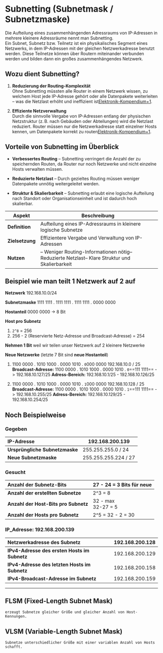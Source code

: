 # Subnetting (Subnetmask / Subnetzmaske)

Die Aufteilung eines zusammenhängenden Adressraums von IP-Adressen in mehrere kleinere Adressräume nennt man Subnetting.  
Ein Subnet, Subnetz bzw. Teilnetz ist ein physikalisches Segment eines Netzwerks, in dem IP-Adressen mit der gleichen Netzwerkadresse benutzt werden. Diese Teilnetze können über Routern miteinander verbunden werden und bilden dann ein großes zusammenhängendes Netzwerk.

## Wozu dient Subnetting?

1. **Reduzierung der Routing-Komplexität**  
    Ohne Subnetting müssten alle Router in einem Netzwerk wissen, zu welchem Host jede IP-Adresse gehört oder alle Datenpakete weiterleiten – was die Netzlast erhöht und ineffizient ist[Elektronik-Kompendium+1](https://www.elektronik-kompendium.de/sites/net/0907201.htm?utm_source=chatgpt.com).
    
2. **Effiziente Netzverwaltung**  
    Durch die sinnvolle Vergabe von IP-Adressen entlang der physischen Netzstruktur (z. B. nach Gebäuden oder Abteilungen) wird die Netzlast reduziert. Router müssen nur die Netzwerkadresse statt einzelner Hosts kennen, um Datenpakete korrekt zu routen[Elektronik-Kompendium+1](https://www.elektronik-kompendium.de/sites/net/0907201.htm?utm_source=chatgpt.com).

## Vorteile von Subnetting im Überblick

- **Verbessertes Routing** – Subnetting verringert die Anzahl der zu speichernden Routen, da Router nur noch Netzwerke und nicht einzelne Hosts verwalten müssen.

- **Reduzierte Netzlast** – Durch gezieltes Routing müssen weniger Datenpakete unnötig weitergeleitet werden.

- **Struktur & Skalierbarkeit** – Subnetting erlaubt eine logische Aufteilung nach Standort oder Organisationseinheit und ist dadurch hoch skalierbar.

|Aspekt|Beschreibung|
|---|---|
|**Definition**|Aufteilung eines IP-Adressraums in kleinere logische Subnetze|
|**Zielsetzung**|Effizientere Vergabe und Verwaltung von IP-Adressen|
|**Nutzen**|– Weniger Routing-Informationen nötig– Reduzierte Netzlast– Klare Struktur und Skalierbarkeit|
## Beispiel wie man teilt 1 Netzwerk auf 2 auf

**Netzwerk** 192.168.10.0/24

**Subnetzmaske**
1111 1111 . 1111 1111 . 1111 1111 . 0000 0000

**Hostanteil**
0000 0000 -> 8 Bit

**Host pro Subnetz**
1. `2^8` = 256
2. 256 - 2 (Reservierte Netz-Adresse und Broadcast-Adresse) = 254

**Nehmen 1 Bit** weil wir teilen unser Netzwerk auf 2 kleinere Netzwerke

**Neue Netzwerke** (letzte 7 Bit sind **neue Hostanteil**)

1. 1100 0000 . 1010 1000 . 0000 1010 . `0`000 0000
	192.168.10.0 / 25
	**Broadcast-Adresse:** 1100 0000 . 1010 1000 . 0000 1010 . `0`==111 1111== -> 192.168.10.127/25
	**Adress-Bereich:** 192.168.10.1/25 - 192.168.10.126/25

2. 1100 0000 . 1010 1000 . 0000 1010 . `1`000 0000
	192.168.10.128 / 25
	**Broadcast-Adresse:** 1100 0000 . 1010 1000 . 0000 1010 . `1`==111 1111== -> 192.168.10.255/25
	**Adress-Bereich:** 192.168.10.129/25 - 192.168.10.254/25

## Noch Beispielweise

### Gegeben

| **IP-Adresse**                 | 192.168.200.139      |
| :----------------------------- | -------------------- |
| **Ursprüngliche Subnetzmaske** | 255.255.255.0 / 24   |
| **Neue Subnetzmaske**          | 255.255.255.224 / 27 |

### Gesucht

| **Anzahl der Subnetz-Bits**          | 27 - 24 = 3 Bits für neue |
| :----------------------------------- | ------------------------- |
| **Anzahl der erstellten Subnetze**   | 2^3 = 8                   |
| **Anzahl der Host-Bits pro Subnetz** | 32 - max<br>32-27 = 5     |
| **Anzahl der Hosts pro Subnetz**     | 2^5 = 32 - 2 = 30         |
### IP_Adresse: 192.168.200.139

| **Netzwerkadresse des Subnetz**               | 192.168.200.128 |
| :-------------------------------------------- | --------------- |
| **IPv4-Adresse des ersten Hosts im Subnetz**  | 192.168.200.129 |
| **IPv4-Adresse des letzten Hosts im Subnetz** | 192.168.200.158 |
| **IPv4-Broadcast-Adresse im Subnetz**         | 192.168.200.159 |

---
## FLSM (Fixed-Length Subnet Mask)
	erzeugt Subnetze gleicher Größe und gleicher Anzahl von Host-Kennungen.

## VLSM (Variable-Length Subnet Mask)
	Subnetze unterschiedlicher Größe mit einer variablen Anzahl von Hosts schafft.
